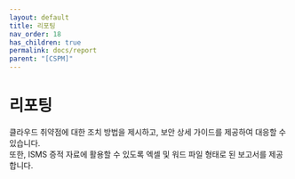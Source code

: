 ```yaml
---
layout: default
title: 리포팅
nav_order: 18
has_children: true
permalink: docs/report
parent: "[CSPM]"
---
```


# 리포팅

클라우드 취약점에 대한 조치 방법을 제시하고, 보안 상세 가이드를 제공하여 대응할 수 있습니다. <br />
또한, ISMS 증적 자료에 활용할 수 있도록 엑셀 및 워드 파일 형태로 된 보고서를 제공합니다.<br />